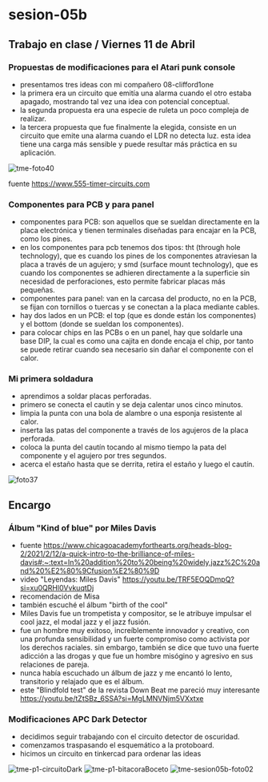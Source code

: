 # sesion-05b

## Trabajo en clase / Viernes 11 de Abril

### Propuestas de modificaciones para el Atari punk console

- presentamos tres ideas con mi compañero 08-clifford1one
- la primera era un circuito que emitía una alarma cuando el otro estaba apagado, mostrando tal vez una idea con potencial conceptual.
- la segunda propuesta era una especie de ruleta un poco compleja de realizar.
- la tercera propuesta que fue finalmente la elegida, consiste en un circuito que emite una alarma cuando el LDR no detecta luz. esta idea tiene una carga más sensible  y puede resultar más práctica en su aplicación.

![tme-foto40](https://github.com/user-attachments/assets/4bc56ebf-00a5-4fc8-8d59-58c476996f01)

fuente <https://www.555-timer-circuits.com>

### Componentes para PCB y para panel

- componentes para PCB: son aquellos que se sueldan directamente en la placa electrónica y tienen terminales diseñadas para encajar en la PCB, como los pines.
- en los componentes para pcb tenemos dos tipos: tht (through hole technology), que es cuando los pines de los componentes atraviesan la placa a través de un agujero; y smd (surface mount technology), que es cuando los componentes se adhieren directamente a la superficie sin necesidad de perforaciones, esto permite fabricar placas más pequeñas.
- componentes para panel: van en la carcasa del producto, no en la PCB, se fijan con tornillos o tuercas y se conectan a la placa mediante cables.
- hay dos lados en un PCB: el top (que es donde están los componentes) y el bottom (donde se sueldan los componentes).
- para colocar chips en las PCBs o en un panel, hay que soldarle una base DIP, la cual es como una cajita en donde encaja el chip, por tanto se puede retirar cuando sea necesario sin dañar el componente con el calor.

### Mi primera soldadura

- aprendimos a soldar placas perforadas.
- primero se conecta el cautín y se deja calentar unos cinco minutos.
- limpia la punta con una bola de alambre o una esponja resistente al calor.
- inserta las patas del componente a través de los agujeros de la placa perforada.
- coloca la punta del cautín tocando al mismo tiempo la pata del componente y el agujero por tres segundos.
- acerca el estaño hasta que se derrita, retira el estaño y luego el cautín.

![foto37](https://github.com/user-attachments/assets/1aba7514-5381-4ca3-b246-bfe82ca7533b)

## Encargo

### Álbum "Kind of blue" por Miles Davis

- fuente <https://www.chicagoacademyforthearts.org/heads-blog-2/2021/2/12/a-quick-intro-to-the-brilliance-of-miles-davis#:~:text=In%20addition%20to%20being%20widely,jazz%2C%20and%20%E2%80%9Cfusion%E2%80%9D>
- video "Leyendas: Miles Davis" <https://youtu.be/TRF5EOQDmpQ?si=xu0QRHl0VvkuqtDj>
- recomendación de Misa
- también escuché el álbum "birth of the cool"
- Miles Davis fue un trompetista y compositor, se le atribuye impulsar el cool jazz, el modal jazz y el jazz fusión.
- fue un hombre muy exitoso, increíblemente innovador y creativo, con una profunda sensibilidad y un fuerte compromiso como activista por los derechos raciales. sin embargo, también se dice que tuvo una fuerte adicción a las drogas y que fue un hombre misógino y agresivo en sus relaciones de pareja.
- nunca había escuchado un álbum de jazz y me encantó lo lento, transitorio y relajado que es el álbum.
- este "Blindfold test" de la revista Down Beat me pareció muy interesante <https://youtu.be/tZtSBz_6SSA?si=MgLMNVNjm5VXxtxe>

### Modificaciones APC Dark Detector

- decidimos seguir trabajando con el circuito detector de oscuridad.
- comenzamos traspasando el esquemático a la protoboard.
- hicimos un circuito en tinkercad para ordenar las ideas

![tme-p1-circuitoDark](https://github.com/user-attachments/assets/30facf24-9226-4817-8323-9fd323db803e)
![tme-p1-bitacoraBoceto](https://github.com/user-attachments/assets/c882ba90-2141-40b1-9835-bb8a2cd4184c)
![tme-sesion05b-foto02](https://github.com/user-attachments/assets/7c7ea339-e47d-4df1-8492-e6b20055ce1c)

